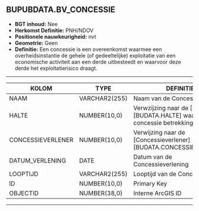 ## BUPUBDATA.BV_CONCESSIE


* __BGT inhoud:__ Nee
* __Herkomst Definitie:__ PNH/NDOV
* __Positionele nauwkeurigheid:__ nvt
* __Geometrie:__ Geen
* __Definitie:__ Een concessie is een overeenkomst waarmee een overheidsinstantie de gehele (of gedeeltelijke) exploitatie van een economische activiteit aan een derde uitbesteedt en waarvoor deze derde het exploitatierisico draagt.

***

|KOLOM                           	|TYPE          	|DEFINITIE|
|------                          	|----          	|-----    |
|NAAM                            	|VARCHAR2(255) 	|Naam van de Concessie|
|HALTE                           	|NUMBER(10,0)  	|Verwzijzing naar de [Halte][BUDATA.HALTE] waar de concessie betrekking op heeft |
|CONCESSIEVERLENER               	|NUMBER(10,0)  	|Verwijzing naar de [Concessieverlener][BUDATA.CONCESSIEVERLENER]|
|DATUM_VERLENING                 	|DATE          	|Datum van de Concessieverlening|
|LOOPTIJD                        	|VARCHAR2(255) 	|Looptijd van de Concessie|
|ID                              	|NUMBER(10,0)  	|Primary Key|
|OBJECTID                        	|NUMBER(38,0)  	|Interne ArcGIS ID|

***

